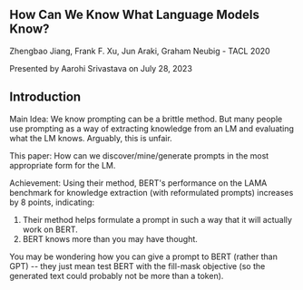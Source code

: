 ## How Can We Know What Language Models Know? 

Zhengbao Jiang, Frank F. Xu, Jun Araki, Graham Neubig - TACL 2020

Presented by Aarohi Srivastava on July 28, 2023

## Introduction
Main Idea: We know prompting can be a brittle method. But many people use prompting as a way of extracting knowledge from an LM and evaluating what the LM knows.  Arguably, this is unfair.

This paper: How can we discover/mine/generate prompts in the most appropriate form for the LM.

Achievement: Using their method, BERT's performance on the LAMA benchmark for knowledge extraction (with reformulated prompts) increases by 8 points, indicating:
1. Their method helps formulate a prompt in such a way that it will actually work on BERT.
2. BERT knows more than you may have thought.

You may be wondering how you can give a prompt to BERT (rather than GPT) -- they just mean test BERT with the fill-mask objective (so the generated text could probably not be more than a token).

